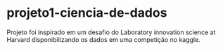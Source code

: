 # projeto1-ciencia-de-dados

Projeto foi inspirado em um desafio do Laboratory innovation science at Harvard disponibilizando os dados em uma competição no kaggle.

